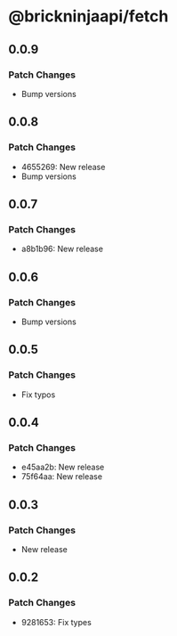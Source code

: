 # @brickninjaapi/fetch

## 0.0.9

### Patch Changes

- Bump versions

## 0.0.8

### Patch Changes

- 4655269: New release
- Bump versions

## 0.0.7

### Patch Changes

- a8b1b96: New release

## 0.0.6

### Patch Changes

- Bump versions

## 0.0.5

### Patch Changes

- Fix typos

## 0.0.4

### Patch Changes

- e45aa2b: New release
- 75f64aa: New release

## 0.0.3

### Patch Changes

- New release

## 0.0.2

### Patch Changes

- 9281653: Fix types
